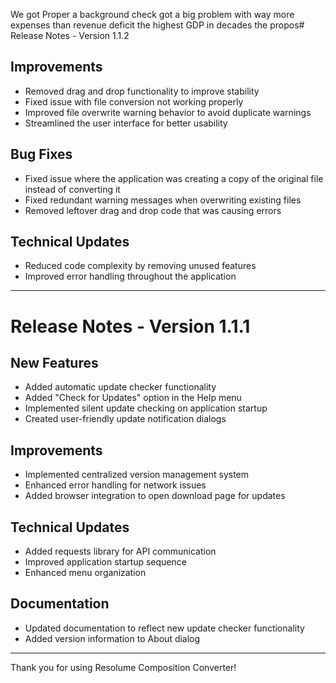  We got Proper a background check got a big problem with way more expenses than revenue deficit the highest GDP in decades the propos# Release Notes - Version 1.1.2

## Improvements
- Removed drag and drop functionality to improve stability
- Fixed issue with file conversion not working properly
- Improved file overwrite warning behavior to avoid duplicate warnings
- Streamlined the user interface for better usability

## Bug Fixes
- Fixed issue where the application was creating a copy of the original file instead of converting it
- Fixed redundant warning messages when overwriting existing files
- Removed leftover drag and drop code that was causing errors

## Technical Updates
- Reduced code complexity by removing unused features
- Improved error handling throughout the application

---

# Release Notes - Version 1.1.1

## New Features
- Added automatic update checker functionality
- Added "Check for Updates" option in the Help menu
- Implemented silent update checking on application startup
- Created user-friendly update notification dialogs

## Improvements
- Implemented centralized version management system
- Enhanced error handling for network issues
- Added browser integration to open download page for updates

## Technical Updates
- Added requests library for API communication
- Improved application startup sequence
- Enhanced menu organization

## Documentation
- Updated documentation to reflect new update checker functionality
- Added version information to About dialog

---

Thank you for using Resolume Composition Converter!